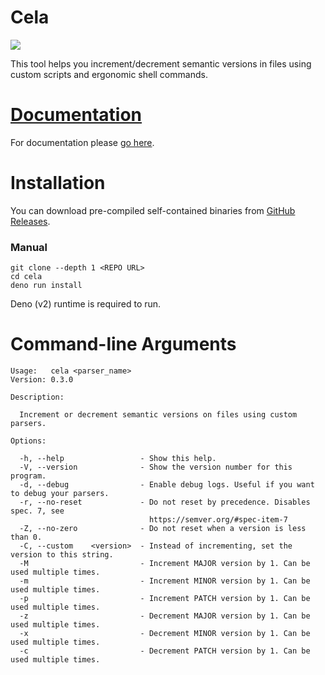 # Cela

![](https://files.catbox.moe/dladd7.png)

This tool helps you increment/decrement semantic versions in files using custom
scripts and ergonomic shell commands.

# [Documentation](https://myxi-cela.pages.dev)

For documentation please [go here](https://myxi-cela.pages.dev).

# Installation

You can download pre-compiled self-contained binaries from
[GitHub Releases](https://github.com/eeriemyxi/cela/releases).

### Manual

```shell
git clone --depth 1 <REPO URL>
cd cela
deno run install
```

Deno (v2) runtime is required to run.

# Command-line Arguments

```
Usage:   cela <parser_name>
Version: 0.3.0

Description:

  Increment or decrement semantic versions on files using custom parsers.

Options:

  -h, --help                 - Show this help.
  -V, --version              - Show the version number for this program.
  -d, --debug                - Enable debug logs. Useful if you want to debug your parsers.
  -r, --no-reset             - Do not reset by precedence. Disables spec. 7, see
                               https://semver.org/#spec-item-7
  -Z, --no-zero              - Do not reset when a version is less than 0.
  -C, --custom    <version>  - Instead of incrementing, set the version to this string.
  -M                         - Increment MAJOR version by 1. Can be used multiple times.
  -m                         - Increment MINOR version by 1. Can be used multiple times.
  -p                         - Increment PATCH version by 1. Can be used multiple times.
  -z                         - Decrement MAJOR version by 1. Can be used multiple times.
  -x                         - Decrement MINOR version by 1. Can be used multiple times.
  -c                         - Decrement PATCH version by 1. Can be used multiple times.
```
